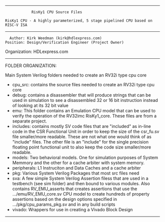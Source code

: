 ****************************************************************************************

				RisKy1 CPU Source Files

    RisKy1 CPU - A highly parameterized, 5 stage pipelined CPU based on RISC-V ISA
----------------------------------------------------------------------------------------

      Author: Kirk Weedman (kirk@hdlexpress.com)
    Position: Design/Verification Engineer (Project Owner)
Organization: HDLexpress.com

----------------------------------------------------------------------------------------

FOLDER ORGANIZATION:

Main System Verilog folders needed to create an RV32i type cpu core
- cpu_src:     contains the source files needed to create an RV32i type cpu core
- debug:       contains a disassembler that will produce strings that can be used in simulation
               to see a disassembled 32 or 16 bit instruction instead of looking at its 32 bit value
- emu:         This folder contains an Emulation CPU model that can be used to verify the operation
               of the RV32imc RisKy1_core. These files are from a separate project.
- includes:    contains mostly SV code files that are "included" as in-line code in the CSR Functional Unit
               in order to keep the size of the csr_fu.sv file smaller/more readable.  These are not what
               one would think of as "include" files. The other file is an "include" for the single precision
               floating point functional unit to also keep the code size smaller/more readable.
- models:      Two behavioral models. One for simulation purposes of System Memmory and the other for a
               cache arbiter with system memory.
- peripherals: L1 Instruciton and Data Caches and a cache arbiter
- pkg:         Various System Verilog Packages that most src files need
- sva:         A few simple System Verilog Assertion filess that are used in a testbench (see sim folder) and then
               bound to various modules.  Also contains RV_EMU_asserts that creates assertions that use the 
               .../emu/RV_EMU_core.sv CPU model to create hundreds of property assertions based on the design
               options specified in .../pkg/cpu_params_pkg.sv and in any build scripts
- vivado:      Wrappers for use in creating a Vivado Block Design
 
****************************************************************************************
